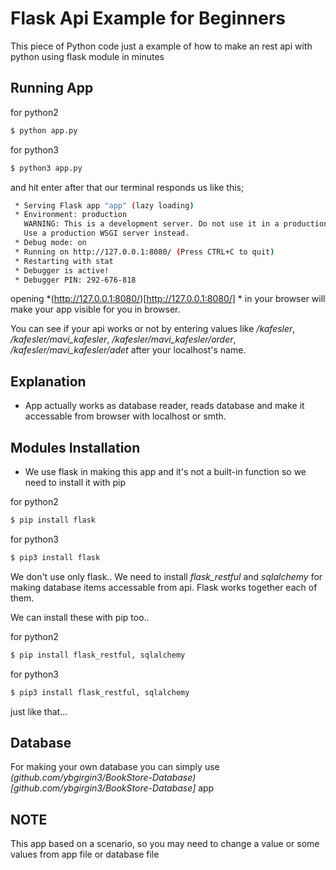 # Flask Api Example for Beginners

This piece of Python code just a example of how to make an rest api with python using flask module in minutes

## Running App
for python2

```sh
$ python app.py
```

for python3

```sh
$ python3 app.py
```


and hit enter after that our terminal responds us like this;


```sh
 * Serving Flask app "app" (lazy loading)
 * Environment: production
   WARNING: This is a development server. Do not use it in a production deployment.
   Use a production WSGI server instead.
 * Debug mode: on
 * Running on http://127.0.0.1:8080/ (Press CTRL+C to quit)
 * Restarting with stat
 * Debugger is active!
 * Debugger PIN: 292-676-818
```

opening *(http://127.0.0.1:8080/)[http://127.0.0.1:8080/] * in your browser will make your app visible for you in browser.

You can see if your api works or not by entering values like */kafesler*, */kafesler/mavi_kafesler*, */kafesler/mavi_kafesler/order*, */kafesler/mavi_kafesler/adet* after your localhost's name.


## Explanation

- App actually works as database reader, reads database and make it accessable from browser with localhost or smth.

## Modules Installation

- We use flask in making this app and it's not a built-in function so we need to install it with pip

for python2

```sh
$ pip install flask
```


for python3

```sh
$ pip3 install flask
```



We don't use only flask.. We need to install *flask_restful* and *sqlalchemy* for making database items accessable from api. Flask works together each of them.

We can install these with pip too..

for python2

```sh
$ pip install flask_restful, sqlalchemy
```

for python3

```sh
$ pip3 install flask_restful, sqlalchemy
```

just like that...


## Database
For making your own database you can simply use *(github.com/ybgirgin3/BookStore-Database)[github.com/ybgirgin3/BookStore-Database]* app 


## NOTE
This app based on a scenario, so you may need to change a value or some values from app file or database file
